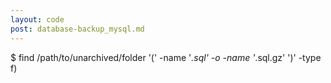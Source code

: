 ```yaml
---
layout: code
post: database-backup_mysql.md
---
```



$ find /path/to/unarchived/folder '(' -name '*.sql' -o -name '*.sql.gz' ')' -type f) 
